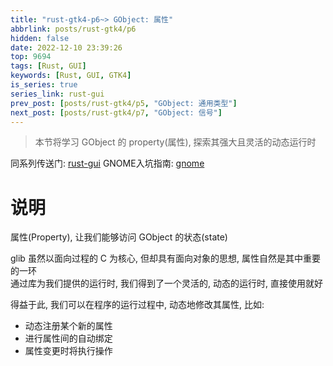 ```yaml
---
title: "rust-gtk4-p6~> GObject: 属性"
abbrlink: posts/rust-gtk4/p6
hidden: false
date: 2022-12-10 23:39:26
top: 9694
tags: [Rust, GUI]
keywords: [Rust, GUI, GTK4]
is_series: true
series_link: rust-gui
prev_post: [posts/rust-gtk4/p5, "GObject: 通用类型"]
next_post: [posts/rust-gtk4/p7, "GObject: 信号"]
---
```

> 本节将学习 GObject 的 property(属性), 探索其强大且灵活的动态运行时
<!-- more -->

同系列传送门: [rust-gui](/categories/rust-gui)
GNOME入坑指南: [gnome](/posts/desktop-beautify/gnome)

# 说明  
属性(Property), 让我们能够访问 GObject 的状态(state)  

glib 虽然以面向过程的 C 为核心, 但却具有面向对象的思想, 属性自然是其中重要的一环  
通过库为我们提供的运行时, 我们得到了一个灵活的, 动态的运行时, 直接使用就好  

得益于此, 我们可以在程序的运行过程中, 动态地修改其属性, 比如:  
- 动态注册某个新的属性  
- 进行属性间的自动绑定  
- 属性变更时将执行操作 